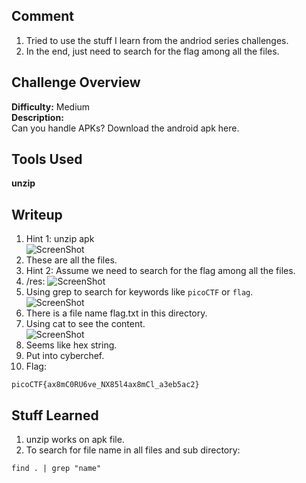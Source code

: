 ## Comment  
1. Tried to use the stuff I learn from the andriod series challenges.  
2. In the end, just need to search for the flag among all the files.

## Challenge Overview  
**Difficulty:** Medium  
**Description:**  
Can you handle APKs?
Download the android apk here.

## Tools Used  
**unzip**

## Writeup  
1. Hint 1: unzip apk  
![ScreenShot](https://imgur.com/O6Ji8Yg.png)  
2. These are all the files.  
3. Hint 2: Assume we need to search for the flag among all the files.  
4. /res:
![ScreenShot](https://imgur.com/IlT7KR9.png)  
5. Using grep to search for keywords like ```picoCTF``` or ```flag```.  
![ScreenShot](https://imgur.com/pDP6CLw.png)  
6. There is a file name flag.txt in this directory.  
7. Using cat to see the content.  
![ScreenShot](https://imgur.com/yQcyGoA.png)  
8. Seems like hex string.  
9. Put into cyberchef.  
10. Flag:  
```
picoCTF{ax8mC0RU6ve_NX85l4ax8mCl_a3eb5ac2}
```
 
## Stuff Learned  
1. unzip works on apk file.
2. To search for file name in all files and sub directory:
```
find . | grep "name"
```

